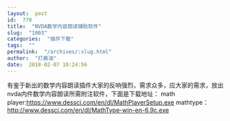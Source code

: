 ```yaml
---
layout:  post
id:  770
title:  "NVDA数学内容朗读辅助软件"
slug:  "1003"
categories:  "插件下载"
tags:  ""
permalink:  "/archives/:slug.html"
author:  "打酱油"
date:  2018-02-07 10:24:56
---
```




有鉴于新出的数学内容朗读插件大家的反响强烈，需求众多，应大家的需求，放出nvda内件数学内容朗读所需附注软件，下面是下载地址：
math player:https://www.dessci.com/en/dl/MathPlayerSetup.exe
mathtype：http://www.dessci.com/en/dl/MathType-win-en-6.9c.exe